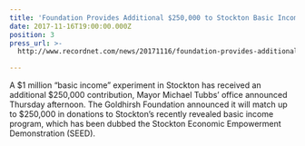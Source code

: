 ```yaml
---
title: 'Foundation Provides Additional $250,000 to Stockton Basic Income Program'
date: 2017-11-16T19:00:00.000Z
position: 3
press_url: >-
  http://www.recordnet.com/news/20171116/foundation-provides-additional-250000-to-stockton-basic-income-program/1

---
```




A $1 million “basic income” experiment in Stockton has received an additional $250,000 contribution, Mayor Michael Tubbs’ office announced Thursday afternoon. The Goldhirsh Foundation announced it will match up to $250,000 in donations to Stockton’s recently revealed basic income program, which has been dubbed the Stockton Economic Empowerment Demonstration (SEED).

